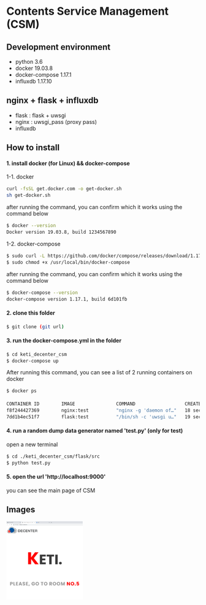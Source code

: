 # Contents Service Management (CSM)

## Development environment

- python 3.6
- docker 19.03.8
- docker-compose 1.17.1
- influxdb 1.17.10

## nginx + flask + influxdb
- flask : flask + uwsgi
- nginx : uwsgi_pass (proxy pass)
- influxdb

## How to install
#### 1. install docker (for Linux) && docker-compose

1-1. docker 

```sh
curl -fsSL get.docker.com -o get-docker.sh
sh get-docker.sh
```

after running the command, you can confirm which it works using the command below

```sh
$ docker --version
Docker version 19.03.8, build 1234567890
```

1-2. docker-compose

```sh
$ sudo curl -L https://github.com/docker/compose/releases/download/1.17.1/docker-compose-`uname -s`-`uname -m` -o /usr/local/bin/docker-compose
$ sudo chmod +x /usr/local/bin/docker-compose
```

after running the command, you can confirm which it works using the command below

```sh
$ docker-compose --version
docker-compose version 1.17.1, build 6d101fb
```


#### 2. clone this folder

   ```sh
$ git clone (git url)
   ```

#### 3. run the **docker-compose.yml** in the folder

   ```sh
$ cd keti_decenter_csm
$ docker-compose up
   ```

   After running this command, you can see a list of 2 running containers on docker

   ```sh
$ docker ps
   
   CONTAINER ID        IMAGE               COMMAND                  CREATED             STATUS              PORTS                    NAMES
   f8f244427369        nginx:test          "nginx -g 'daemon of…"   18 seconds ago      Up 17 seconds       0.0.0.0:80->80/tcp       nginx
   7dd1b4ec51f7        flask:test          "/bin/sh -c 'uwsgi u…"   19 seconds ago      Up 18 seconds       0.0.0.0:5000->5000/tcp   flask
   
   ```

#### 4. run a random dump data generator named 'test.py' (only for test)

   open a new terminal

```sh
$ cd ./keti_decenter_csm/flask/src
$ python test.py
```

#### 5. open the url 'http://localhost:9000'

   you can see the main page of CSM



## Images



<img src=".\images\ui_final_2.png" alt="ui_final_2" style="zoom:20%;" />